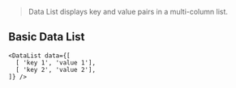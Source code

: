 > Data List displays key and value pairs in a multi-column list.

## Basic Data List
```react
<DataList data={[
  [ 'key 1', 'value 1'],
  [ 'key 2', 'value 2'],
]} />
```
